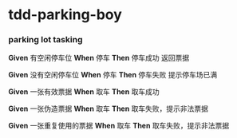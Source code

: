 # tdd-parking-boy

### parking lot tasking
**Given** 有空闲停车位 **When** 停车  **Then** 停车成功 返回票据

**Given** 没有空闲停车位 **When** 停车  **Then** 停车失败 提示停车场已满

**Given** 一张有效票据 **When** 取车 **Then** 取车成功

**Given** 一张伪造票据 **When** 取车 **Then** 取车失败，提示非法票据

**Given** 一张重复使用的票据 **When** 取车 **Then** 取车失败，提示非法票据